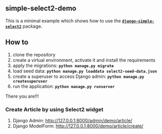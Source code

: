 ## simple-select2-demo

This is a minimal example which shows how to use the [**`django-simple-select2`**](https://github.com/jerinpetergeorge/django-simple-select2) package.

## How to
1. clone the repository
2. create a virtual environment, activate it and install the requirements
3. apply the migrations: **`python manage.py migrate`**
4. load seed data: **`python manage.py loaddata select2-seed-data.json`**
5. create a superuser to access Django admin: **`python manage.py createsuperuser`**
6. run the application: **`python manage.py runserver`**

There you are!!!

### Create Article by using Select2 widget
1. Django Admin: http://127.0.0.1:8000/admin/demo/article/
2. Django ModelForm: http://127.0.0.1:8000/demo/article/create/

